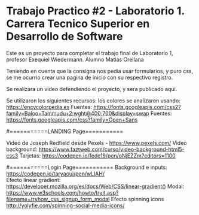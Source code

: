 # Trabajo Practico #2 - Laboratorio 1. Carrera Tecnico Superior en Desarrollo de Software



Este es un proyecto para completar el trabajo final de Laboratorio 1, profesor Exequiel Wiedermann. Alumno Matias Orellana

Teniendo en cuenta que la consigna nos pedia usar formularios, y puro css, se me ocurrio crear una pagina de inicio con su respectivo registro.

Se realizara un video defendiendo el proyecto, y sera publicado aqui.

Se utilizaron los siguientes recursos:
los colores se analizaron usando: https://encycolorpedia.es
Fuentes: https://fonts.googleapis.com/css2?family=Baloo+Tammudu+2:wght@400;700&display=swap
Fuentes: https://fonts.googleapis.com/css?family=Open+Sans

#===========LANDING Page===========

Video de Joseph Redfield desde Pexels - https://www.pexels.com/
Video background: https://www.faztweb.com/curso/video-background-html5-css3
Tarjetas: https://codepen.io/fede19/pen/oNjEZZm?editors=1100


#===========Login Page===========
Background e inputs: https://codepen.io/taryaoui/pen/wLlAH/         
Efecto linear gradient: https://developer.mozilla.org/es/docs/Web/CSS/linear-gradient()
Modal: https://www.w3schools.com/howto/tryit.asp?filename=tryhow_css_signup_form_modal
Efecto spinning icons http://yolyfie.com/spinning-social-media-icons/
